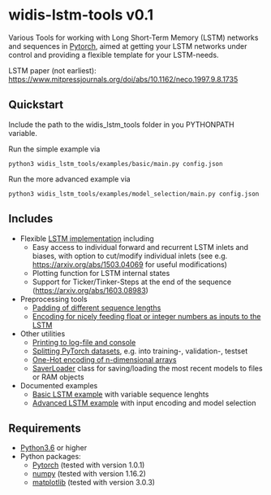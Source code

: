 # widis-lstm-tools v0.1
Various Tools for working with Long Short-Term Memory (LSTM) networks and sequences in [Pytorch](https://pytorch.org/),
aimed at getting your LSTM networks under control and providing a flexible template for your LSTM-needs.

LSTM paper (not earliest): https://www.mitpressjournals.org/doi/abs/10.1162/neco.1997.9.8.1735

## Quickstart
Include the path to the widis_lstm_tools folder in you PYTHONPATH variable.

Run the simple example via

```python3 widis_lstm_tools/examples/basic/main.py config.json```

Run the more advanced example via

```python3 widis_lstm_tools/examples/model_selection/main.py config.json```

## Includes
- Flexible [LSTM implementation](widis_lstm_tools/nn.py/LSTMLayer) including
  - Easy access to individual forward and recurrent LSTM inlets and biases, with option to cut/modify individual inlets (see e.g. https://arxiv.org/abs/1503.04069 for useful modifications)
  - Plotting function for LSTM internal states
  - Support for Ticker/Tinker-Steps at the end of the sequence (https://arxiv.org/abs/1603.08983)
- Preprocessing tools
  - [Padding of different sequence lengths](widis_lstm_tools/preprocessing.py/PadToEqualLengths)
  - [Encoding for nicely feeding float or integer numbers as inputs to the LSTM](widis_lstm_tools/preprocessing.py/TriangularValueEncoding)
- Other utilities
  - [Printing to log-file and console](widis_lstm_tools/utils/collection.py/TeePrint)
  - [Splitting PyTorch datasets](widis_lstm_tools/preprocessing.py/random_dataset_split), e.g. into training-, validation-, testset
  - [One-Hot encoding of n-dimensional arrays](widis_lstm_tools/preprocessing.py/inds_to_one_hot)
  - [SaverLoader](widis_lstm_tools/collection.py/SaverLoader) class for saving/loading the most recent models to files or RAM objects
- Documented examples
  - [Basic LSTM example](widis_lstm_tools/examples/basic/main.py) with variable sequence lenghts
  - [Advanced LSTM example](widis_lstm_tools/examples/model_selection/main.py) with input encoding and model selection
 

## Requirements
- [Python3.6](https://www.python.org/) or higher
- Python packages:
   - [Pytorch](https://pytorch.org/) (tested with version 1.0.1)
   - [numpy](https://www.numpy.org/) (tested with version 1.16.2)
   - [matplotlib](https://matplotlib.org/) (tested with version 3.0.3)

